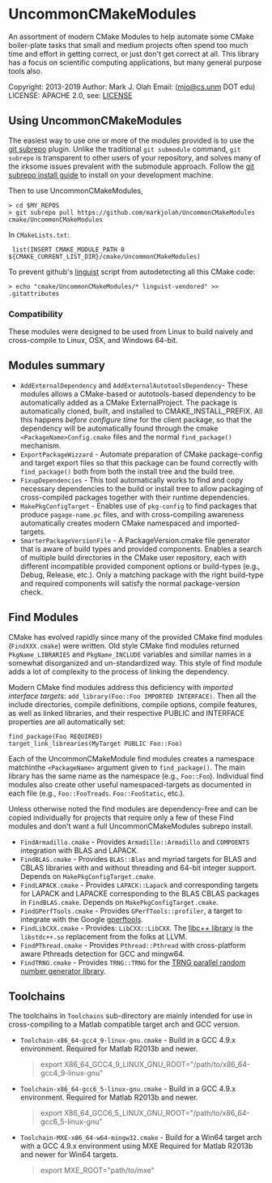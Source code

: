 # UncommonCMakeModules

An assortment of modern CMake Modules to help automate some CMake boiler-plate tasks that small and medium projects often spend too much time and effort in getting correct, or just don't get correct at all.  This library has a focus on scientific computing applications, but many general purpose tools also.

Copyright: 2013-2019
Author: Mark J. Olah
Email: (mjo@cs.unm DOT edu)
LICENSE: APACHE 2.0, see: [LICENSE](LICENSE)

## Using UncommonCMakeModules

The easiest way to use one or more of the modules provided is to use the [git subrepo](https://github.com/ingydotnet/git-subrepo) plugin.  Unlike the traditional `git submodule` command, `git subrepo` is transparent to other users of your repository, and solves many of the irksome issues prevalent with the submodule approach.  Follow the [git subrepo install guide](https://github.com/ingydotnet/git-subrepo#installation-instructions) to install on your development machine.

Then to use UncommonCMakeModules,
```
> cd $MY_REPOS
> git subrepo pull https://github.com/markjolah/UncommonCMakeModules cmake/UncommonCMakeModules
```
In `CMakeLists.txt`:

```
 list(INSERT CMAKE_MODULE_PATH 0 ${CMAKE_CURRENT_LIST_DIR}/cmake/UncommonCMakeModules)
```

To prevent github's [linguist](https://github.com/github/linguist) script from autodetecting all this CMake code:
```
> echo "cmake/UncommonCMakeModules/* linguist-vendored" >> .gitattributes
```

### Compatibility

These modules were designed to be used from Linux to build naively and cross-compile to Linux, OSX, and Windows 64-bit.

## Modules summary

 * `AddExternalDependency` and `AddExternalAutotoolsDependency`- These modules allows a CMake-based or autotools-based dependency to be automatically added as a CMake ExternalProject.  The package is automatically cloned, built, and installed to CMAKE_INSTALL_PREFIX.  All this happens *before configure time* for the client package, so that the dependency will be automatically found through the cmake `<PackageName>Config.cmake` files and the normal `find_package()` mechanism.
 * `ExportPackageWizzard` - Automate preparation of CMake package-config and target export files so that this package can be found correctly with `find_package()` both from both the install tree and the build tree.
 * `FixupDependencies` - This tool automatically works to find and copy necessary dependencies to the build or install tree to allow packaging of cross-compiled packages together with their runtime dependencies.
 * `MakePkgConfigTarget` - Enables use of `pkg-config` to find packages that produce `pagage-name.pc` files, and with cross-compiling awareness automatically creates modern CMake namespaced and imported-targets.
 * `SmarterPackageVersionFile` - A PackageVersion.cmake file generator that is aware of build types and provided components.  Enables a search of multiple build directories in the CMake user repository, each with different incompatible provided component options or build-types (e.g., Debug, Release, etc.).  Only a matching package with the right build-type and required components will satisfy the normal package-version check.

## Find Modules
CMake has evolved rapidly since many of the provided CMake find modules (`FindXXX.cmake`) were written.  Old style CMake find modules returned `PkgName_LIBRARIES` and `PkgName_INCLUDE` variables and simillar names in a somewhat disorganized and un-standardized way.  This style of find module adds a lot of complexity to the process of linking the dependency.

Modern CMake find modules address this deficiency with *imported interface targets*: `add_library(Foo::Foo IMPORTED INTERFACE)`. Then all the include directories, compile definitions, compile options, compile features, as well as linked libraries, and their respective PUBLIC and INTERFACE properties are all automatically set:
```
find_package(Foo REQUIRED)
target_link_librearies(MyTarget PUBLIC Foo::Foo)
```
Each of the UncommonCMakeModule find modules creates a namespace matchinthe `<PackageName>` argument given to `find_package()`.  The main library has the same name as the namespace (e.g., `Foo::Foo`).  Individual find modules also create other useful namespaced-targets as documented in each file (e.g., `Foo::FooTreads`. `Foo::FooStatic`, etc.).

Unless otherwise noted the find modules are dependency-free and can be copied individually for projects that require only a few of these Find modules and don't want a full UncommonCMakeModules subrepo install.

 * `FindArmadillo.cmake` - Provides `Armadillo::Armadillo` and `COMPOENTS` integration with BLAS and LAPACK.
 * `FindBLAS.cmake` - Provides `BLAS::Blas` and myriad targets for BLAS and CBLAS libraries with and without threading and 64-bit integer support.  Depends on `MakePkgConfigTarget.cmake`.
 * `FindLAPACK.cmake` - Provides `LAPACK::Lapack` and corresponding targets for LAPACK and LAPACKE corresponding to the BLAS CBLAS packages in `FindBLAS.cmake`.  Depends on `MakePkgConfigTarget.cmake`.
  * `FindGPerfTools.cmake` - Provides `GPerfTools::profiler`, a target to integrate with the Google [gperftools](https://github.com/gperftools/gperftools).
  * `FindLibCXX.cmake` - Provides: `LibCXX::LibCXX`.  The [libc++ library](https://libcxx.llvm.org/) is the `libstdc++.so` replacement from the folks at LLVM.
  * `FindPThread.cmake` - Provides `Pthread::Pthread` with cross-platform aware Pthreads detection for GCC and mingw64.
  * `FindTRNG.cmake` - Provides `TRNG::TRNG` for the [TRNG parallel random number generator library](https://www.numbercrunch.de/trng/).
## Toolchains

The toolchains in `Toolchains` sub-directory are mainly intended for use in cross-compiling to a Matlab compatible target arch and GCC version.

 * `Toolchain-x86_64-gcc4_9-linux-gnu.cmake`  - Build in a GCC 4.9.x environment.  Required for Matlab R2013b and newer.
    > export X86_64_GCC4_9_LINUX_GNU_ROOT="/path/to/x86_64-gcc4_9-linux-gnu"
 * `Toolchain-x86_64-gcc6_5-linux-gnu.cmake` - Build in a GCC 4.9.x environment.  Required for Matlab R2013b and newer.
    > export X86_64_GCC6_5_LINUX_GNU_ROOT="/path/to/x86_64-gcc6_5-linux-gnu"
 * `Toolchain-MXE-x86_64-w64-mingw32.cmake` - Build for a Win64 target arch with a GCC 4.9.x environment using MXE  Required for Matlab R2013b and newer for Win64 targets.
    > export MXE_ROOT="path/to/mxe"
